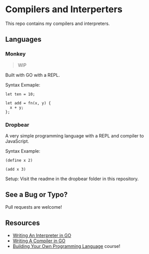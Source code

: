 # Compilers and Interperters
This repo contains my compilers and interpreters.

## Languages

### Monkey
> WIP

Built with GO with a REPL.

Syntax Exmaple:
```
let ten = 10;

let add = fn(x, y) {
  x + y;
};
```

### Dropbear
A very simple programming language with a REPL and compiler to JavaScript.

Syntax Example:
```
(define x 2)

(add x 3)
```
Setup:
Visit the readme in the dropbear folder in this repository.

## See a Bug or Typo?
Pull requests are welcome!

## Resources
- [Writing An Interpreter in GO](https://interpreterbook.com/)
- [Writing A Compiler in GO]( https://compilerbook.com/)
- [Building Your Own Programming Language](https://frontendmasters.com/courses/programming-language/) course!
